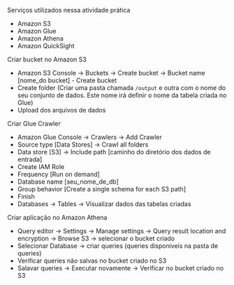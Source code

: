 

 Serviços utilizados nessa atividade prática
 - Amazon S3
 - Amazon Glue
 - Amazon Athena
 - Amazon QuickSight

 
 Criar bucket no Amazon S3

- Amazon S3 Console -> Buckets -> Create bucket -> Bucket name [nome_do bucket] - Create bucket
- Create folder (Criar uma pasta chamada ```/output``` e outra com o nome do seu conjunto de dados. Este nome irá definir o nome da tabela criada no Glue)
- Upload dos arquivos de dados

Criar Glue Crawler

- Amazon Glue Console -> Crawlers -> Add Crawler
- Source type [Data Stores] -> Crawl all folders
- Data store [S3] -> Include path [caminho do diretório dos dados de entrada]
- Create IAM Role
- Frequency [Run on demand]
- Database name [seu_nome_de_db]
- Group behavior [Create a single schema for each S3 path]
- Finish
- Databases -> Tables -> Visualizar dados das tabelas criadas

 Criar aplicação no Amazon Athena

- Query editor -> Settings -> Manage settings -> Query result location and encryption -> Browse S3 -> selecionar o bucket criado
- Selecionar Database -> criar queries (queries disponiveis na pasta de queries)
- Verificar queries não salvas no bucket criado no S3
- Salavar queries -> Executar novamente -> Verificar no bucket criado no S3

